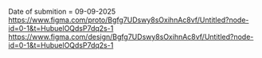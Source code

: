 Date of submition = 09-09-2025
https://www.figma.com/proto/Bgfg7UDswy8sOxihnAc8vf/Untitled?node-id=0-1&t=HubuelOQdsP7dq2s-1
https://www.figma.com/design/Bgfg7UDswy8sOxihnAc8vf/Untitled?node-id=0-1&t=HubuelOQdsP7dq2s-1